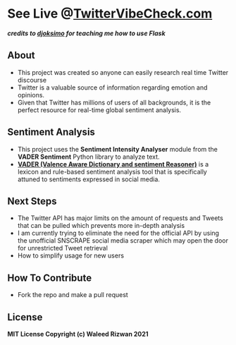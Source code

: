 # See Live @[TwitterVibeCheck.com](https://www.twittervibecheck.com)

***credits to [djoksimo](https://github.com/djoksimo) for teaching me how to use Flask***

## About
- This project was created so anyone can easily research real time Twitter discourse   
- Twitter is a valuable source of information regarding emotion and opinions.
- Given that Twitter has millions of users of all backgrounds, it is the perfect resource for real-time global sentiment analysis.

## Sentiment Analysis
- This project uses the **Sentiment Intensity Analyser** module from the **VADER Sentiment** Python library to analyze text. 
- **[VADER (Valence Aware Dictionary and sentiment Reasoner)](https://github.com/cjhutto/vaderSentiment)** is a lexicon and rule-based sentiment analysis tool that is specifically attuned to sentiments expressed in social media.

## Next Steps
- The Twitter API has major limits on the amount of requests and Tweets that can be pulled which prevents more in-depth analysis
- I am currently trying to eliminate the need for the official API by using the unofficial SNSCRAPE social media scraper which may open the door for unrestricted Tweet retrieval 
- How to simplify usage for new users 

## How To Contribute
- Fork the repo and make a pull request 

## License

**MIT License Copyright (c) Waleed Rizwan 2021**

